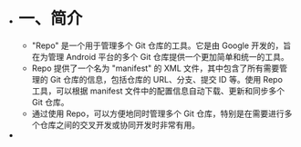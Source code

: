 - # 一、简介
	- "Repo" 是一个用于管理多个 Git 仓库的工具。它是由 Google 开发的，旨在为管理 Android 平台的多个 Git 仓库提供一个更加简单和统一的工具。
	- Repo 提供了一个名为 "manifest" 的 XML 文件，其中包含了所有需要管理的 Git 仓库的信息，包括仓库的 URL、分支、提交 ID 等。使用 Repo 工具，可以根据 manifest 文件中的配置信息自动下载、更新和同步多个 Git 仓库。
	- 通过使用 Repo，可以方便地同时管理多个 Git 仓库，特别是在需要进行多个仓库之间的交叉开发或协同开发时非常有用。
-